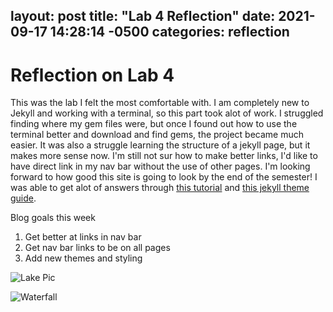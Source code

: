 layout: post
title:  "Lab 4 Reflection"
date:   2021-09-17 14:28:14 -0500
categories: reflection
---
# Reflection on Lab 4

This was the lab I felt the most comfortable with. I am completely new to Jekyll and working with a terminal, so this part took alot of work. I struggled finding where my gem files were, but once I found out how to use the terminal better and download and find gems, the project became much easier. It was also a struggle learning the structure of a jekyll page, but it makes more sense now. I'm still not sur how to make better links, I'd like to have direct link in my nav bar without the use of other pages. I'm looking forward to how good this site is going to look by the end of the semester! I was able to get alot of answers through [this tutorial](https://carpentries-incubator.github.io/jekyll-pages-novice/aio/index.html) and [this jekyll theme guide](https://jekyllrb.com/docs/themes/).

Blog goals this week
1. Get better at links in nav bar
2. Get nav bar links to be on all pages
3. Add new themes and styling

![Lake Pic](https://p0.pxfuel.com/preview/1008/814/358/landscape-nature-sunset-sky.jpg)

![Waterfall](https://live.staticflickr.com/7803/40550613243_5ca9551369_b.jpg)
